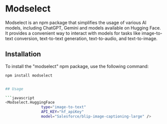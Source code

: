 # Modselect

Modselect is an npm package that simplifies the usage of various AI models, including ChatGPT, Gemini and models available on Hugging Face. It provides a convenient way to interact with models for tasks like image-to-text conversion, text-to-text generation, text-to-audio, and text-to-image.

## Installation

To install the "modselect" npm package, use the following command:

```bash
npm install modselect


## Usage

```javascript
<Modselect.HuggingFace 
                type="image-to-text"
                API_KEY="hf_apiKey" 
                model="Salesforce/blip-image-captioning-large" />

